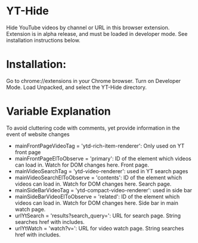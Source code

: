 # YT-Hide
Hide YouTube videos by channel or URL in this browser extension.
Extension is in alpha release, and must be loaded in developer mode. See installation instructions below.

# Installation:
Go to chrome://extensions in your Chrome browser.
Turn on Developer Mode.
Load Unpacked, and select the YT-Hide directory.

# Variable Explanation
To avoid cluttering code with comments, yet provide information in the event of website changes
- mainFrontPageVideoTag = 'ytd-rich-item-renderer': Only used on YT front page
- mainFrontPageElToObserve = 'primary': ID of the element which videos can load in. Watch for DOM changes here. Front page.
- mainVideoSearchTag = 'ytd-video-renderer': used in YT search pages
- mainVideoSearchElToObserve = 'contents': ID of the element which videos can load in. Watch for DOM changes here. Search page.
- mainSideBarVideoTag = 'ytd-compact-video-renderer': used in side bar
- mainSideBarVideoElToObserve = 'related': ID of the element which videos can load in. Watch for DOM changes here. Side bar in main watch page.
- urlYtSearch = 'results?search_query=': URL for search page. String searches href with includes.
- urlYtWatch = 'watch?v=': URL for video watch page. String searches href with includes.